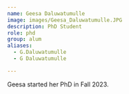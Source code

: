 ```yaml
---
name: Geesa Daluwatumulle
image: images/Geesa_Daluwatumulle.JPG
description: PhD Student
role: phd
group: alum
aliases:
  - G.Daluwatumulle
  - G Daluwatumulle

---
```


Geesa started her PhD in Fall 2023.
